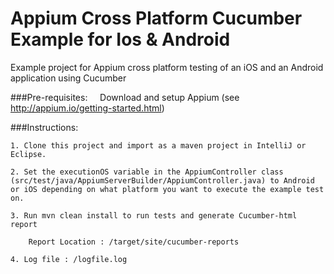 # Appium Cross Platform Cucumber Example for Ios & Android
Example project for Appium cross platform testing of an iOS and an Android application using Cucumber

###Pre-requisites:
    
    Download and setup Appium (see http://appium.io/getting-started.html)

###Instructions:

    1. Clone this project and import as a maven project in IntelliJ or Eclipse.
    
    2. Set the executionOS variable in the AppiumController class (src/test/java/AppiumServerBuilder/AppiumController.java) to Android or iOS depending on what platform you want to execute the example test on. 
    
    3. Run mvn clean install to run tests and generate Cucumber-html report

        Report Location : /target/site/cucumber-reports

    4. Log file : /logfile.log
